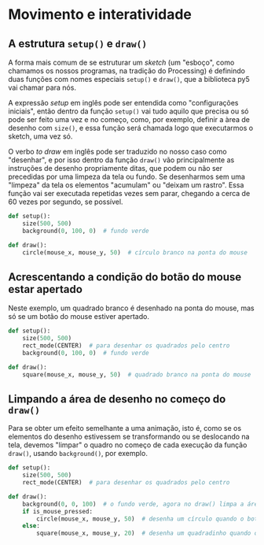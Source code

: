 # Movimento e interatividade

## A estrutura `setup()` e `draw()`

A forma mais comum de se estruturar um *sketch* (um "esboço", como chamamos os nossos programas, na tradição do Processing) é definindo duas funções com nomes especiais `setup()` e `draw()`, que a biblioteca py5 vai chamar para nós. 

A expressão *setup* em inglês pode ser entendida como "configurações iniciais", então dentro da função `setup()` vai tudo aquilo que precisa ou só pode ser feito uma vez e no começo, como, por exemplo, definir a àrea de desenho com `size()`, e essa função será chamada logo que executarmos o sketch, uma vez só. 

O verbo *to draw* em inglês pode ser traduzido no nosso caso como "desenhar", e por isso dentro da função `draw()` vão principalmente as instruções de desenho propriamente ditas, que podem ou não ser precedidas por uma limpeza da tela ou fundo. Se desenharmos sem uma "limpeza" da tela os elementos "acumulam" ou "deixam um rastro". Essa função vai ser executada repetidas vezes sem parar, chegando a cerca de 60 vezes por segundo, se possível.

<!-- Veja um exemplo mínimo, e a seguir um GIF em que capturamos a sua execução. -->

```python
def setup():
    size(500, 500)
    background(0, 100, 0)  # fundo verde

def draw():
    circle(mouse_x, mouse_y, 50)  # círculo branco na ponta do mouse
```

## Acrescentando a condição do botão do mouse estar apertado

Neste exemplo, um quadrado branco é desenhado na ponta do mouse, mas só se um botão do mouse estiver apertado.

```python
def setup():
    size(500, 500)
    rect_mode(CENTER)  # para desenhar os quadrados pelo centro
    background(0, 100, 0)  # fundo verde

def draw():
    square(mouse_x, mouse_y, 50)  # quadrado branco na ponta do mouse
```

## Limpando a área de desenho no começo do `draw()`

Para se obter um efeito semelhante a uma animação, isto é, como se os elementos do desenho estivessem se transformando ou se deslocando na tela, devemos "limpar" o quadro no começo de cada execução da função `draw()`, usando `background()`, por exemplo. 

```python
def setup():
    size(500, 500)
    rect_mode(CENTER)  # para desenhar os quadrados pelo centro

def draw():
    background(0, 0, 100)  # o fundo verde, agora no draw() limpa a área de desenho a cada quadro
    if is_mouse_pressed:
        circle(mouse_x, mouse_y, 50)  # desenha um círculo quando o botão do mouse está apertado
    else:
        square(mouse_x, mouse_y, 20)  # desenha um quadradinho quando o mouse está sem apertar

```


